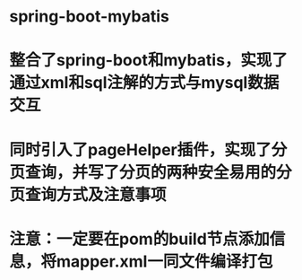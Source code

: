 # spring-boot-mybatis

# 整合了spring-boot和mybatis，实现了通过xml和sql注解的方式与mysql数据交互
# 同时引入了pageHelper插件，实现了分页查询，并写了分页的两种安全易用的分页查询方式及注意事项
# 注意：一定要在pom的build节点添加信息，将mapper.xml一同文件编译打包
